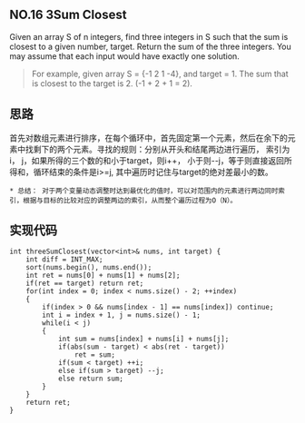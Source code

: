 ## NO.16 3Sum Closest

Given an array S of n integers, find three integers in S such that the sum is closest to a given number, target. Return the sum of the three integers. You may assume that each input would have exactly one solution.

>  For example, given array S = {-1 2 1 -4}, and target = 1.
>  The sum that is closest to the target is 2. (-1 + 2 + 1 = 2).

## 思路

首先对数组元素进行排序，在每个循环中，首先固定第一个元素，然后在余下的元素中找剩下的两个元素。寻找的规则：分别从开头和结尾两边进行遍历， 索引为i， j，如果所得的三个数的和小于target，则i\+\+， 小于则\-\-j，等于则直接返回所得和，循环结束的条件是i>=j, 其中遍历时记住与target的绝对差最小的数。

	* 总结： 对于两个变量动态调整时达到最优化的值时，可以对范围内的元素进行两边同时索引，根据与目标的比较对应的调整两边的索引，从而整个遍历过程为O（N）。

## 实现代码

```
int threeSumClosest(vector<int>& nums, int target) {
	int diff = INT_MAX; 
	sort(nums.begin(), nums.end());
	int ret = nums[0] + nums[1] + nums[2];
	if(ret == target) return ret;
	for(int index = 0; index < nums.size() - 2; ++index)
	{
		if(index > 0 && nums[index - 1] == nums[index]) continue;
		int i = index + 1, j = nums.size() - 1;
		while(i < j)
		{
			int sum = nums[index] + nums[i] + nums[j];
			if(abs(sum - target) < abs(ret - target))
				ret = sum;
			if(sum < target) ++i;
			else if(sum > target) --j;
			else return sum;
		}
	}
	return ret;
}
```
